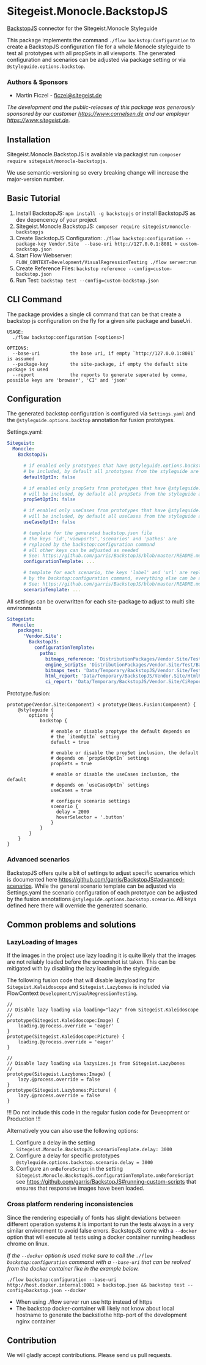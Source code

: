 # Sitegeist.Monocle.BackstopJS
[BackstopJS](https://garris.github.io/BackstopJS) connector for the Sitegeist.Monocle Styleguide

This package implements the command `./flow backstop:Configuration` to create a BackstopJS configuration file for 
a whole Monocle styleguide to test all prototypes with all propSets in all viewports. The generated configuration 
and scenarios can be adjusted via package setting or via `@styleguide.options.backstop`. 

### Authors & Sponsors

* Martin Ficzel - ficzel@sitegeist.de

*The development and the public-releases of this package was generously sponsored
by our customer https://www.cornelsen.de and our employer https://www.sitegeist.de.*

## Installation

Sitegeist.Monocle.BackstopJS is available via packagist run `composer require sitegeist/monocle-backstopjs`.

We use semantic-versioning so every breaking change will increase the major-version number.

## Basic Tutorial 

1. Install BackstopJS: `npm install -g backstopjs` or install BackstopJS as dev depencency of your project
2. Sitegeist.Monocle.BackstopJS: `composer require sitegeist/monocle-backstopjs`
2. Create BackstopJS Configuration: `./flow backstop:configuration --package-key Vendor.Site  --base-uri http://127.0.0.1:8081 > custom-backstop.json` 
3. Start Flow Webserver: `FLOW_CONTEXT=Development/VisualRegressionTesting ./flow server:run`
4. Create Reference Files: `backstop reference --config=custom-backstop.json`
5. Run Test: `backstop test --config=custom-backstop.json`

## CLI Command

The package provides a single cli command that can be that create a backstop js configuration on the
fly for a given site package and baseUri.

```
USAGE:
  ./flow backstop:configuration [<options>]

OPTIONS:
  --base-uri           the base uri, if empty `http://127.0.0.1:8081` is assumed
  --package-key        the site-package, if empty the default site package is used
  --report             the reports to generate seperated by comma, possible keys are 'browser', 'CI' and 'json'
```

## Configuration

The generated backstop configuration is configured via `Settings.yaml` and the `@styleguide.options.backtop`
annotation for fusion prototypes. 

Settings.yaml:
```yaml
Sitegeist:
  Monocle:
    BackstopJS:

      # if enabled only prototypes that have @styleguide.options.backstop.default = true will
      # be included, by default all prototypes from the styleguide are included
      defaultOptIn: false

      # if enabled only propSets from prototypes that have @styleguide.options.backstop.propSets = true
      # will be included, by default all propSets from the styleguide are included
      propSetOptIn: false

      # if enabled only useCases from prototypes that have @styleguide.options.backstop.useCases = true
      # will be included, by default all useCases from the styleguide are included
      useCaseOptIn: false

      # template for the generated backstop.json file
      # the keys 'id','viewports','scenarios' and 'pathes' are
      # replaced by the backstop:configuration command
      # all other keys can be adjusted as needed 
      # See: https://github.com/garris/BackstopJS/blob/master/README.md
      configurationTemplate: ...

      # template for each scenario, the keys 'label' and 'url' are replaced 
      # by the backstop:configuration command, everything else can be adjusted as needed  
      # See: https://github.com/garris/BackstopJS/blob/master/README.md#advanced-scenarios
      scenarioTemplate: ...     
```

All settings can be overwritten for each site-package to adjust to multi site environments

```yaml
Sitegeist:
  Monocle:
    packages:
      'Vendor.Site':
        BackstopJS:
          configurationTemplate:
            paths:
              bitmaps_reference: 'DistributionPackages/Vendor.Site/Test/BackstopJS/References'
              engine_scripts: 'DistributionPackages/Vendor.Site/Test/BackstopJS/EngineScripts'
              bitmaps_test: 'Data/Temporary/BackstopJS/Vendor.Site/Test'
              html_report: 'Data/Temporary/BackstopJS/Vendor.Site/HtmlReport'
              ci_report: 'Data/Temporary/BackstopJS/Vendor.Site/CiReport'
```

Prototype.fusion:
```
prototype(Vendor.Site:Component) < prototype(Neos.Fusion:Component) {
    @styleguide {
        options {
            backstop {

                # enable or disable proptype the default depends on
                # the `itemOptIn` setting
                default = true

                # enable or disable the propSet inclusion, the default
                # depends on `propSetOptIn` settings   
                propSets = true

                # enable or disable the useCases inclusion, the default
                # depends on `useCaseOptIn` settings   
                useCases = true
                
                # configure scenario settings 
                scenario {
                  delay = 2000
                  hoverSelector = '.button'
                }
            }
        }
    }
}
```
### Advanced scenarios 

BackstopJS offers quite a bit of settings to adjust specific scenarios which is documented here https://github.com/garris/BackstopJS#advanced-scenarios. 
While the general scenario template can be adjusted via Settings.yaml the scenario configuration of each prototyoe can
be adjusted by the fusion  annotations `@styleguide.options.backstop.scenario`. All keys defined here there will override 
the generated scenario.

## Common problems and solutions 

### LazyLoading of Images 

If the images in the project use lazy loading it is quite likely that the images are not reliably loaded before the 
screenshot ist taken. This can be mitigated with by disabling the lazy loading in the styleguide. 

The following fusion code that will disable layzyloading for `Sitegeist.Kaleidoscope` and `Sitegeist.Lazybones`
is included via FlowContext `Development/VisualRegressionTesting`.

```
//
// Disable lazy loading via loading="lazy" from Sitegeist.Kaleidoscope
//
prototype(Sitegeist.Kaleidoscope:Image) {
    loading.@process.override = 'eager'
}
prototype(Sitegeist.Kaleidoscope:Picture) {
    loading.@process.override = 'eager'
}

//
// Disable lazy loading via lazysizes.js from Sitegeist.Lazybones
// 
prototype(Sitegeist.Lazybones:Image) {
    lazy.@process.override = false
}
prototype(Sitegeist.Lazybones:Picture) {
    lazy.@process.override = false
}
```
!!! Do not include this code in the regular fusion code for Deveopment or Production !!!


Alternatively you can also use the following options:

1. Configure a delay in the setting `Sitegeist.Monocle.BackstopJS.scenarioTemplate.delay: 3000`
2. Configure a delay for specific prototypes `@styleguide.options.backstop.scenario.delay = 3000`
3. Configure an `onBeforeScript` in the setting `Sitegeist.Monocle.BackstopJS.configurationTemplate.onBeforeScript` 
   see https://github.com/garris/BackstopJS#running-custom-scripts that ensures that responsive images have been loaded.
        
### Cross platform rendering inconsistencies

Since the rendering especially of fonts has slight deviations between different operation systems it is important
to run the tests always in a very similar environment to avoid false errors. BackstopJS come with a `--docker` option
that will execute all tests using a docker container running headless chrome on linux. 

_If the `--docker` option is used make sure to call the `./flow backstop:configuration` command with a `--base-uri` that can be 
reolved from the docker container like in the example below._

```
./flow backstop:configuration --base-uri http://host.docker.internal:8081 > backstop.json && backstop test --config=backstop.json --docker
```

- When using ./flow server run use http instead of https
- The backstop docker-container will likely not know about local hostname to generate the backstiothe http-port of the development nginx container 

## Contribution

We will gladly accept contributions. Please send us pull requests.
